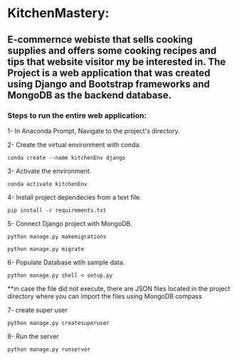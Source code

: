 
# KitchenMastery:
## E-commernce webiste that sells cooking supplies and offers some cooking recipes and tips that website visitor my be interested in. The Project is a web application that was created using Django and Bootstrap frameworks and MongoDB as the backend database.

### Steps to run the entire web application:

1- In Anaconda Prompt, Navigate to the project's directory.

2- Create the virtual environment with conda.
```
conda create --name kitchenEnv django
```
3- Activate the environment.
```
conda activate kitchenEnv
```
4- Install project dependecies from a text file.
```
pip install -r requirements.txt
```
5- Connect Django project with MongoDB.
```
python manage.py makemigrations
```
```
python manage.py migrate
```
6- Populate Database wtih sample data.
```
python manage.py shell < setup.py
```
**in case the file did not execute, there are JSON files located in the project directory
 where you can import the files using MongoDB compass

7- create super user
```
python manage.py createsuperuser
```
8- Run the server
```
python manage.py runserver
```
